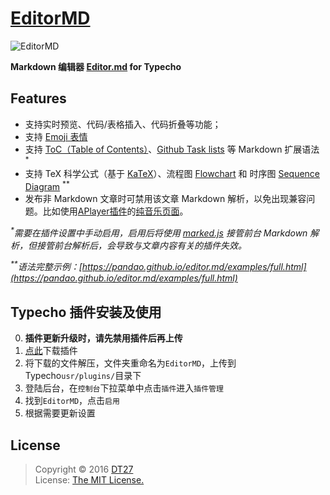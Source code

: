 # [EditorMD](https://dt27.org/php/editormd-for-typecho/)

![EditorMD](https://dt27.org/usr/uploads/2016/03/2477390697.png)

**Markdown 编辑器 [Editor.md](https://pandao.github.io/editor.md/) for Typecho**

## Features
- 支持实时预览、代码/表格插入、代码折叠等功能；
- 支持 [Emoji 表情](http://www.emoji-cheat-sheet.com/)
- 支持 [ToC（Table of Contents）](https://pandao.github.io/editor.md/examples/toc.html)、[Github Task lists](https://pandao.github.io/editor.md/examples/task-lists.html) 等 Markdown 扩展语法 <sup>*</sup>
- 支持 TeX 科学公式（基于 [KaTeX](http://khan.github.io/KaTeX/)）、流程图 [Flowchart](https://pandao.github.io/editor.md/examples/flowchart.html) 和 时序图 [Sequence Diagram](https://pandao.github.io/editor.md/examples/sequence-diagram.html) <sup>**</sup>
- 发布非 Markdown 文章时可禁用该文章 Markdown 解析，以免出现兼容问题。比如使用[APlayer插件](https://github.com/zgq354/APlayer-Typecho-Plugin)的[纯音乐页面](https://dt27.org/meiju/chen_yi_xun_zhou_jie_lun_-_jian_dan_ai_live/)。

_<sup>*</sup>需要在插件设置中手动启用，启用后将使用 [marked.js](https://github.com/chjj/marked) 接管前台 Markdown 解析，但接管前台解析后，会导致与文章内容有关的插件失效。_

_<sup>**</sup>语法完整示例：[https://pandao.github.io/editor.md/examples/full.html](https://pandao.github.io/editor.md/examples/full.html)_

## Typecho 插件安装及使用
0. **插件更新升级时，请先禁用插件后再上传**
1. [点此](https://github.com/DT27/EditorMD/archive/master.zip)下载插件
2. 将下载的文件解压，文件夹重命名为`EditorMD`，上传到Typecho`usr/plugins/`目录下
3. 登陆后台，在`控制台`下拉菜单中点击`插件`进入`插件管理`
4. 找到`EditorMD`，点击`启用`
5. 根据需要更新设置

## License
> Copyright © 2016 [DT27](https://dt27.org)  
> License: [The MIT License.](https://github.com/DT27/EditorMD/blob/master/LICENSE)
